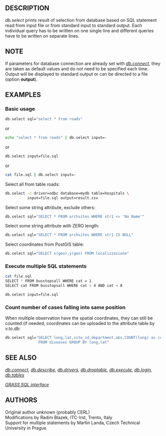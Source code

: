 ## DESCRIPTION

*db.select* prints result of selection from database based on SQL
statement read from input file or from standard input to standard
output. Each individual query has to be written on one single line and
different queries have to be written on separate lines.

## NOTE

If parameters for database connection are already set with
*[db.connect](db.connect.md)*, they are taken as default values and do
not need to be specified each time. Output will be displayed to standard
output or can be directed to a file (option **output**).

## EXAMPLES

### Basic usage

```sh
db.select sql="select * from roads"
```

or

```sh
echo "select * from roads" | db.select input=-
```

or

```sh
db.select input=file.sql
```

or

```sh
cat file.sql | db.select input=-
```

Select all from table roads:

```sh
db.select -c driver=odbc database=mydb table=hospitals \
          input=file.sql output=result.csv
```

Select some string attribute, exclude others:

```sh
db.select sql="SELECT * FROM archsites WHERE str1 <> 'No Name'"
```

Select some string attribute with ZERO length:

```sh
db.select sql="SELECT * FROM archsites WHERE str1 IS NULL"
```

Select coordinates from PostGIS table:

```sh
db.select sql="SELECT x(geo),y(geo) FROM localizzazione"
```

### Execute multiple SQL statements

```sh
cat file.sql
SELECT * FROM busstopsall WHERE cat = 1
SELECT cat FROM busstopsall WHERE cat > 4 AND cat < 8

db.select input=file.sql
```

### Count number of cases falling into same position

When multiple observation have the spatial coordinates, they can still
be counted (if needed, coordinates can be uploaded to the attribute
table by *v.to.db*:

```sh
db.select sql="SELECT long,lat,site_id,department,obs,COUNT(long) as count_cases \
               FROM diseases GROUP BY long,lat"
```

## SEE ALSO

*[db.connect](db.connect.md), [db.describe](db.describe.md),
[db.drivers](db.drivers.md), [db.droptable](db.droptable.md),
[db.execute](db.execute.md), [db.login](db.login.md),
[db.tables](db.tables.md)*

*[GRASS SQL interface](sql.md)*

## AUTHORS

Original author unknown (probably CERL)  
Modifications by Radim Blazek, ITC-Irst, Trento, Italy  
Support for multiple statements by Martin Landa, Czech Technical
University in Prague
